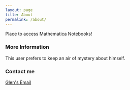 ```yaml
---
layout: page
title: About
permalink: /about/
---
```


Place to access Mathematica Notebooks!

### More Information

This user prefers to keep an air of mystery about himself.

### Contact me

[Glen's Email](mailto:glen.ritchie.usa@gmail.com)

